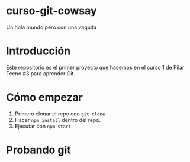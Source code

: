 # curso-git-cowsay
Un hola mundo pero con una vaquita

# Introducción

Este repositorio es el primer proyecto que hacemos en el curso 1 de Pilar Tecno #3 para aprender Git.

# Cómo empezar

1. Primero clonar el repo con `git clone`
2. Hacer `npm install` dentro del repo.
3. Ejecutar con `npm start`

# Probando git